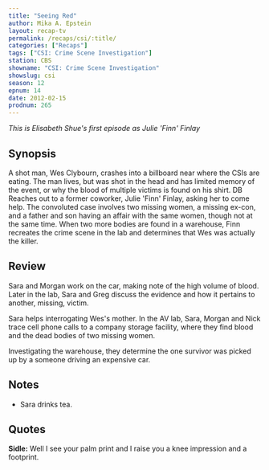 ```yaml
---
title: "Seeing Red"
author: Mika A. Epstein
layout: recap-tv
permalink: /recaps/csi/:title/
categories: ["Recaps"]
tags: ["CSI: Crime Scene Investigation"]
station: CBS
showname: "CSI: Crime Scene Investigation"
showslug: csi
season: 12  
epnum: 14  
date: 2012-02-15
prodnum: 265  
---
```


_This is Elisabeth Shue's first episode as Julie 'Finn' Finlay_

## Synopsis

A shot man, Wes Clybourn, crashes into a billboard near where the CSIs are eating. The man lives, but was shot in the head and has limited memory of the event, or why the blood of multiple victims is found on his shirt. DB Reaches out to a former coworker, Julie 'Finn' Finlay, asking her to come help. The convoluted case involves two missing women, a missing ex-con, and a father and son having an affair with the same women, though not at the same time. When two more bodies are found in a warehouse, Finn recreates the crime scene in the lab and determines that Wes was actually the killer.

## Review

Sara and Morgan work on the car, making note of the high volume of blood. Later in the lab, Sara and Greg discuss the evidence and how it pertains to another, missing, victim.

Sara helps interrogating Wes's mother. In the AV lab, Sara, Morgan and Nick trace cell phone calls to a company storage facility, where they find blood and the dead bodies of two missing women.

Investigating the warehouse, they determine the one survivor was picked up by a someone driving an expensive car.

## Notes

* Sara drinks tea.

## Quotes

**Sidle:** Well I see your palm print and I raise you a knee impression and a footprint.  